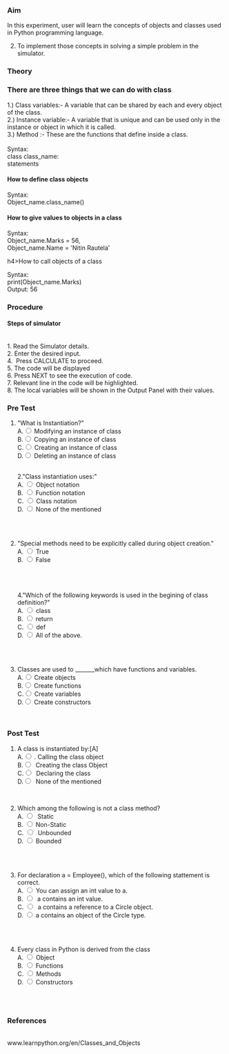 ### Aim

In this experiment, user will learn the concepts of objects and classes used in Python programming language.

2. To implement those concepts in solving a simple problem in the simulator.

### Theory

 <h3>There are three things that we can do with class</h3>

1.) Class variables:- A variable that can be shared by each and every object of the class.<br>
2.) Instance variable:- A variable that is unique and can be used only in the instance or object in which it is called.<br>
3.) Method :- These are the functions that define inside a class. <br>  
Syntax:<br>
class class_name:<br>
statements

<h4>How to define class objects</h4>

Syntax:<br>
Object_name.class_name()

<h4>How to give values to objects in a class</h4>
Syntax:<br>
Object_name.Marks = 56,<br>
Object_name.Name = 'Nitin Rautela'<br>

h4>How to call objects of a class</h4>

Syntax:<br>
print(Object_name.Marks)<br>
Output: 56<br>

### Procedure

 <h4>Steps of simulator </h4><br>
                        1.&nbsp;Read the Simulator details.<br>
                        2.&nbsp;Enter the desired input.<br>
                        4.&nbsp; Press CALCULATE to proceed. <br>
                        5.&nbsp;The code will be displayed <br>
                        6.&nbsp;Press NEXT to see the execution of code. <br>
                        7.&nbsp;Relevant line in the code will be highlighted.<br>
                        8.&nbsp;The local variables will be shown in the Output Panel with their values.<br>

### Pre Test

1. "What is Instantiation?"
                        <br>
                        A.<input type="radio" name="but" id="rb11" onclick="click1();">&nbsp;Modifying an instance of class
                        <br>
                        B.<input type="radio" name="but" id="rb12" onclick="click1();">&nbsp;Copying an instance of class
                        <br>
                        C.<input type="radio" name="but" id="rb13" onclick="click1();">&nbsp;Creating an instance of class
                        <br>
                        D.<input type="radio" name="but" id="rb14" onclick="click1();">&nbsp;Deleting an instance of class
                        <br>
                        <p id = "p1"></p>
                        <br>
 2."Class instantiation uses:"
                        <br>
                        A. <input type="radio" name="but2" id="rb21" onclick="click2();">&nbsp;Object notation
                        <br>
                        B. <input type="radio" name="but2" id="rb22" onclick="click2();">&nbsp;Function notation
                        <br>
                        C. <input type="radio" name="but2" id="rb23" onclick="click2();">&nbsp;Class notation
                        <br>
                        D. <input type="radio" name="but2" id="rb24" onclick="click2();">&nbsp;None of the mentioned
                        <br><br>
                        <p id = "p2"></p>
                        <br>
 
 3. "Special methods need to be explicitly called
     during object creation."
                        <br>
                        A. <input type="radio" name="but4" id="rb41" onclick="click4();">&nbsp;True
                        <br>
                        B. <input type="radio" name="but4" id="rb42" onclick="click4();">&nbsp;False
                        <br>
                        <br><br>
                        <p id = "p4"></p>
                        <br>
4."Which of the following keywords is used in the
   begining of class definition?"
                        <br>
                        A. <input type="radio" name="but3" id="rb31" onclick="click3();">&nbsp;class
                        <br>
                        B. <input type="radio" name="but3" id="rb32" onclick="click3();">&nbsp;return
                        <br>
                        C. <input type="radio" name="but3" id="rb33" onclick="click3();">&nbsp;def
                        <br>
                        D. <input type="radio" name="but3" id="rb34" onclick="click3();">&nbsp;All of the above.
                         <br><br>
                        <p id = "p3"></p>
                        <br>
5. Classes are used to _______which have functions
   and variables.
                        <br>
                        A.<input type="radio" name="but" id="rb11" onclick="click1();">&nbsp;Create objects
                        <br>
                        B.<input type="radio" name="but" id="rb12" onclick="click1();">&nbsp;Create functions
                        <br>
                        C.<input type="radio" name="but" id="rb13" onclick="click1();">&nbsp;Create variables
                        <br>
                        D.<input type="radio" name="but" id="rb14" onclick="click1();">&nbsp;Create constructors
                        <br>
                        <p id = "p1"></p>
                        <br>

### Post Test

1.  A class is instantiated by:[A]
          <br>
          A.<input type="radio" name="but" id="rb11" onclick="click1();">&nbsp;. Calling the class object
          <br>
          B.<input type="radio" name="but" id="rb12" onclick="click1();">&nbsp; Creating the class Object
          <br>
          C.<input type="radio" name="but" id="rb13" onclick="click1();">&nbsp; Declaring the class
          <br>
          D.<input type="radio" name="but" id="rb14" onclick="click1();">&nbsp; None of the mentioned
          <br>
          <p id = "p1"></p>
          <br>

2. Which among the following is not a class
   method?
          <br>
          A. <input type="radio" name="but2" id="rb21" onclick="click2();">&nbsp; Static
          <br>
          B. <input type="radio" name="but2" id="rb22" onclick="click2();">&nbsp;Non-Static
          <br>
          C. <input type="radio" name="but2" id="rb23" onclick="click2();">&nbsp; Unbounded
          <br>
          D. <input type="radio" name="but2" id="rb24" onclick="click2();">&nbsp;Bounded
          <br><br>
          <p id = "p2"></p>
          <br>

2. For declaration a = Employee(), which of the following stattement is correct.
          <br>
          A. <input type="radio" name="but4" id="rb41" onclick="click4();">&nbsp;You can assign an int value to a. 
          <br>
          B. <input type="radio" name="but4" id="rb42" onclick="click4();">&nbsp; a contains an int value. 
          <br>
          C. <input type="radio" name="but4" id="rb43" onclick="click4();">&nbsp; a contains a reference to a Circle object. 
          <br>
          D. <input type="radio" name="but4" id="rb44" onclick="click4();">&nbsp;a contains an object of the Circle type. 
          <br><br>
          <p id = "p4"></p>
          <br>

4.  Every class in Python is derived from the class
         <br>
         A. <input type="radio" name="but3" id="rb31" onclick="click3();">&nbsp;Object
         <br>
         B. <input type="radio" name="but3" id="rb32" onclick="click3();">&nbsp;Functions
         <br>
         C. <input type="radio" name="but3" id="rb33" onclick="click3();">&nbsp;Methods
         <br>
         D. <input type="radio" name="but3" id="rb34" onclick="click3();">&nbsp;Constructors
        <br><br>
        <p id = "p3"></p>
        <br>

### References

<p style="font-size:100%; margin-top:2%">
                        <br>
                     www.learnpython.org/en/Classes_and_Objects
